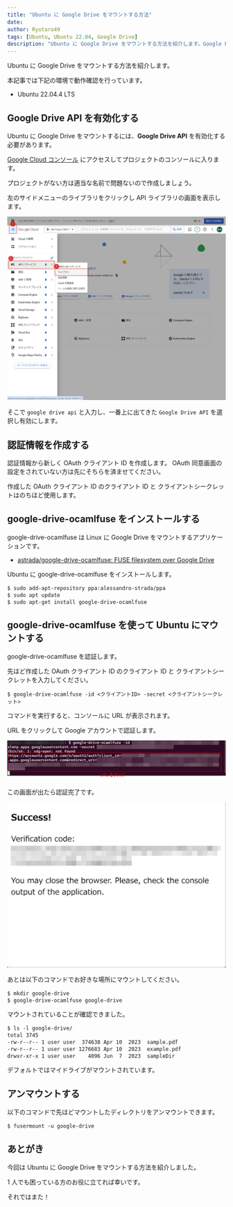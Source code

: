 ```yaml
---
title: "Ubuntu に Google Drive をマウントする方法"
date:
author: Ryotaro49
tags: [Ubuntu, Ubuntu 22.04, Google Drive]
description: "Ubuntu に Google Drive をマウントする方法を紹介します。Google Drive API を有効化し、OAuth クライアント ID を取得して google-drive-ocamlfuse をインストール。認証後、指定したディレクトリにマウントすることができます。"
---
```


Ubuntu に Google Drive をマウントする方法を紹介します。

本記事では下記の環境で動作確認を行っています。

- Ubuntu 22.04.4 LTS

## Google Drive API を有効化する

Ubuntu に Google Drive をマウントするには、**Google Drive API** を有効化する必要があります。

[Google Cloud コンソール](https://console.cloud.google.com) にアクセスしてプロジェクトのコンソールに入ります。

プロジェクトがない方は適当な名前で問題ないので作成しましょう。

左のサイドメニューのライブラリをクリックし API ライブラリの画面を表示します。

![API ライブラリ](images/liblary.png)

そこで `google drive api` と入力し、一番上に出てきた `Google Drive API` を選択し有効にします。

## 認証情報を作成する

認証情報から新しく OAuth クライアント ID を作成します。
OAuth 同意画面の設定をされていない方は先にそちらを済ませてください。

作成した OAuth クライアント ID のクライアント ID と クライアントシークレットはのちほど使用します。

## google-drive-ocamlfuse をインストールする

google-drive-ocamlfuse は Linux に Google Drive をマウントするアプリケーションです。

- [astrada/google-drive-ocamlfuse: FUSE filesystem over Google Drive](https://github.com/astrada/google-drive-ocamlfuse)

Ubuntu に google-drive-ocamlfuse をインストールします。

```:title=google-drive-ocamlfuseをインストール
$ sudo add-apt-repository ppa:alessandro-strada/ppa
$ sudo apt update
$ sudo apt-get install google-drive-ocamlfuse
```

## google-drive-ocamlfuse を使って Ubuntu にマウントする

google-drive-ocamlfuse を認証します。

先ほど作成した OAuth クライアント ID のクライアント ID と クライアントシークレットを入力してください。

```:title=google-drive-ocamlfuseの認証
$ google-drive-ocamlfuse -id <クライアントID> -secret <クライアントシークレット>
```

コマンドを実行すると、コンソールに URL が表示されます。

URL をクリックして Google アカウントで認証します。

![認証用 URL](images/url.png)

この画面が出たら認証完了です。

![認証完了](images/success.png)

あとは以下のコマンドでお好きな場所にマウントしてください。

```:title=例としてgoogle-driveというディレクトリにマウント
$ mkdir google-drive
$ google-drive-ocamlfuse google-drive
```

マウントされていることが確認できました。

```:title=マウントされたディレクトリ
$ ls -l google-drive/
total 3745
-rw-r--r-- 1 user user  374638 Apr 10  2023  sample.pdf
-rw-r--r-- 1 user user 1276683 Apr 10  2023  example.pdf
drwxr-xr-x 1 user user    4096 Jun  7  2023  sampleDir
```

デフォルトではマイドライブがマウントされています。

## アンマウントする

以下のコマンドで先ほどマウントしたディレクトリをアンマウントできます。

```
$ fusermount -u google-drive
```

## あとがき

今回は Ubuntu に Google Drive をマウントする方法を紹介しました。

1 人でも困っている方のお役に立てれば幸いです。

それではまた！
